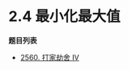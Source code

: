 # 2.4 最小化最大值

**题目列表**

- [2560. 打家劫舍 IV](https://leetcode.cn/problems/house-robber-iv/description/)
